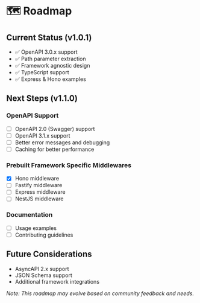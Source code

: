 # 🗺️ Roadmap

## Current Status (v1.0.1)

- ✅ OpenAPI 3.0.x support
- ✅ Path parameter extraction
- ✅ Framework agnostic design
- ✅ TypeScript support
- ✅ Express & Hono examples

## Next Steps (v1.1.0)

### OpenAPI Support

- [ ] OpenAPI 2.0 (Swagger) support
- [ ] OpenAPI 3.1.x support
- [ ] Better error messages and debugging
- [ ] Caching for better performance

### Prebuilt Framework Specific Middlewares

- [x] Hono middleware
- [ ] Fastify middleware
- [ ] Express middleware
- [ ] NestJS middleware

### Documentation

- [ ] Usage examples
- [ ] Contributing guidelines

## Future Considerations

- AsyncAPI 2.x support
- JSON Schema support
- Additional framework integrations

_Note: This roadmap may evolve based on community feedback and needs._

